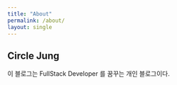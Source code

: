 ```yaml
---
title: "About"
permalink: /about/
layout: single
---
```


## Circle Jung

이 블로그는 FullStack Developer 를 꿈꾸는 개인 블로그이다.